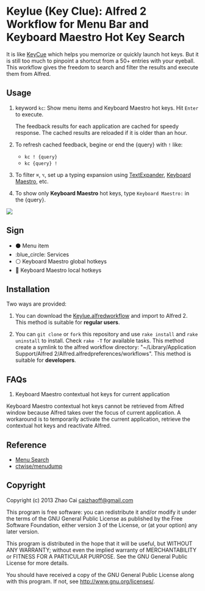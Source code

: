 # Keylue (Key Clue): Alfred 2 Workflow for Menu Bar and Keyboard Maestro Hot Key Search


It is like [KeyCue][KeyCue] which helps you memorize or quickly launch hot keys. But it is still too much to pinpoint a shortcut from a 50+ entries with your eyeball. This workflow gives the freedom to search and filter the results and execute them from Alfred.




## Usage

1. keyword `kc`: Show menu items and Keyboard Maestro hot keys. Hit `Enter` to execute.

    The feedback results for each application are cached for speedy response. The cached results are reloaded if it is older than an hour.

2. To refresh cached feedback, begine or end the {query} with `!` like:
    - `kc ! {query}`
    - `kc {query} !`

3. To filter `⌘`, `⌥`, set up a typing expansion using [TextExpander](http://smilesoftware.com/TextExpander/index.html), [Keyboard Maestro](http://www.keyboardmaestro.com/), etc.


4. To show only **Keyboard Maestro** hot keys, type `Keyboard Maestro:` in the {query}. 

![](https://raw.github.com/zhaocai/alfred2-keylue-workflow/master/screenshots/chrome.png)


## Sign

- :black_circle: Menu item
- :blue_circle: Services
- :white_circle: Keyboard Maestro global hotkeys
- :red_circle: Keyboard Maestro local hotkeys


## Installation

Two ways are provided:

1. You can download the [Keylue.alfredworkflow](https://github.com/zhaocai/alfred2-keylue-workflow/blob/master/Keylue.alfredworkflow?raw=true) and import to Alfred 2. This method is suitable for **regular users**.

2. You can `git clone` or `fork` this repository and use `rake install` and `rake uninstall` to install. Check `rake -T` for available tasks.
This method create a symlink to the alfred workflow directory: "~/Library/Application Support/Alfred 2/Alfred.alfredpreferences/workflows". This method is suitable for **developers**.

## FAQs

1. Keyboard Maestro contextual hot keys for current application

Keyboard Maestro contextual hot keys cannot be retrieved from Alfred window because Alfred takes over the focus of current application. A workaround is to temporarily activate the current application, retrieve the contextual hot keys and reactivate Alfred.


## Reference

- [Menu Search](http://www.alfredforum.com/topic/1993-menu-search/)
- [ctwise/menudump](https://github.com/ctwise/menudump)


## Copyright

Copyright (c) 2013 Zhao Cai <caizhaoff@gmail.com>

This program is free software: you can redistribute it and/or modify it under
the terms of the GNU General Public License as published by the Free Software
Foundation, either version 3 of the License, or (at your option)
any later version.

This program is distributed in the hope that it will be useful, but WITHOUT
ANY WARRANTY; without even the implied warranty of MERCHANTABILITY or FITNESS
FOR A PARTICULAR PURPOSE. See the GNU General Public License for more details.

You should have received a copy of the GNU General Public License along with
this program. If not, see <http://www.gnu.org/licenses/>.


[KeyCue]: http://www.ergonis.com/products/keycue/

